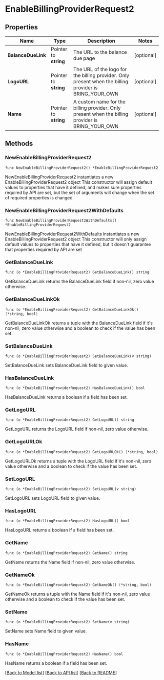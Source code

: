 # EnableBillingProviderRequest2

## Properties

Name | Type | Description | Notes
------------ | ------------- | ------------- | -------------
**BalanceDueLink** | Pointer to **string** | The URL to the balance due page | [optional] 
**LogoURL** | Pointer to **string** | The URL of the logo for the billing provider. Only present when the billing provider is BRING_YOUR_OWN | [optional] 
**Name** | Pointer to **string** | A custom name for the billing provider. Only present when the billing provider is BRING_YOUR_OWN | [optional] 

## Methods

### NewEnableBillingProviderRequest2

`func NewEnableBillingProviderRequest2() *EnableBillingProviderRequest2`

NewEnableBillingProviderRequest2 instantiates a new EnableBillingProviderRequest2 object
This constructor will assign default values to properties that have it defined,
and makes sure properties required by API are set, but the set of arguments
will change when the set of required properties is changed

### NewEnableBillingProviderRequest2WithDefaults

`func NewEnableBillingProviderRequest2WithDefaults() *EnableBillingProviderRequest2`

NewEnableBillingProviderRequest2WithDefaults instantiates a new EnableBillingProviderRequest2 object
This constructor will only assign default values to properties that have it defined,
but it doesn't guarantee that properties required by API are set

### GetBalanceDueLink

`func (o *EnableBillingProviderRequest2) GetBalanceDueLink() string`

GetBalanceDueLink returns the BalanceDueLink field if non-nil, zero value otherwise.

### GetBalanceDueLinkOk

`func (o *EnableBillingProviderRequest2) GetBalanceDueLinkOk() (*string, bool)`

GetBalanceDueLinkOk returns a tuple with the BalanceDueLink field if it's non-nil, zero value otherwise
and a boolean to check if the value has been set.

### SetBalanceDueLink

`func (o *EnableBillingProviderRequest2) SetBalanceDueLink(v string)`

SetBalanceDueLink sets BalanceDueLink field to given value.

### HasBalanceDueLink

`func (o *EnableBillingProviderRequest2) HasBalanceDueLink() bool`

HasBalanceDueLink returns a boolean if a field has been set.

### GetLogoURL

`func (o *EnableBillingProviderRequest2) GetLogoURL() string`

GetLogoURL returns the LogoURL field if non-nil, zero value otherwise.

### GetLogoURLOk

`func (o *EnableBillingProviderRequest2) GetLogoURLOk() (*string, bool)`

GetLogoURLOk returns a tuple with the LogoURL field if it's non-nil, zero value otherwise
and a boolean to check if the value has been set.

### SetLogoURL

`func (o *EnableBillingProviderRequest2) SetLogoURL(v string)`

SetLogoURL sets LogoURL field to given value.

### HasLogoURL

`func (o *EnableBillingProviderRequest2) HasLogoURL() bool`

HasLogoURL returns a boolean if a field has been set.

### GetName

`func (o *EnableBillingProviderRequest2) GetName() string`

GetName returns the Name field if non-nil, zero value otherwise.

### GetNameOk

`func (o *EnableBillingProviderRequest2) GetNameOk() (*string, bool)`

GetNameOk returns a tuple with the Name field if it's non-nil, zero value otherwise
and a boolean to check if the value has been set.

### SetName

`func (o *EnableBillingProviderRequest2) SetName(v string)`

SetName sets Name field to given value.

### HasName

`func (o *EnableBillingProviderRequest2) HasName() bool`

HasName returns a boolean if a field has been set.


[[Back to Model list]](../README.md#documentation-for-models) [[Back to API list]](../README.md#documentation-for-api-endpoints) [[Back to README]](../README.md)


